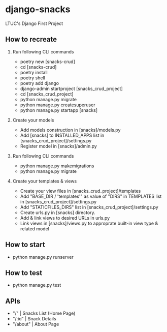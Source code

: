 # django-snacks

LTUC's Django First Project

## How to recreate

1. Run following CLI commands
    - poetry new [snacks-crud]
    - cd [snacks-crud]
    - poetry install
    - poetry shell
    - poetry add django
    - django-admin startproject [snacks_crud_project]
    - cd [snacks_crud_project]
    - python manage.py migrate
    - python manage.py createsuperuser
    - python manage.py startapp [snacks]

2. Create your models
    - Add models construction in [snacks]/models.py
    - Add [snacks] to INSTALLED_APPS list in [snacks_crud_project]/settings.py
    - Register model in [snacks]/admin.py

3. Run following CLI commands
    - python manage.py makemigrations
    - python manage.py migrate

4. Create your templates & views
    - Create your view files in [snacks_crud_project]/templates
    - Add "BASE_DIR / 'templates'" as value of "DIRS" in TEMPLATES list in [snacks_crud_project]/settings.py
    - Add "STATICFILES_DIRS" list in [snacks_crud_project]/settings.py
    - Create urls.py in [snacks] directory.
    - Add & link views to desired URLs in urls.py
    - Link views in [snacks]/views.py to approprate built-in view type & related model

## How to start

- python manage.py runserver

## How to test

- python manage.py test

## APIs

- "/" | Snacks List (Home Page)
- "/:id" | Snack Details
- "/about" | About Page
